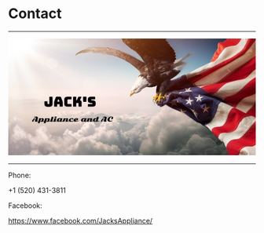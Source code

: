 <h1>Contact</h1>
<hr />
<img src="./_assets/logo.png", alt="Jack's Appliance, LLC"></img>
<hr />
<p style="text:bold">Phone: </p>+1 (520) 431-3811
<p syle="text:bold">Facebook: </p><a href="https://www.facebook.com/JacksAppliance/">https://www.facebook.com/JacksAppliance/</a>